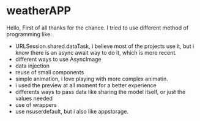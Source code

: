 # weatherAPP

Hello,
First of all thanks for the chance.
I tried to use different method of programming like:
- URLSession.shared.dataTask, i believe most of the projects use it, but i know there is an async await way to do it, which is more recent.
- different ways to use AsyncImage
- data injection
- reuse of small components
- simple animation, i love playing with more complex animatin.
- i used the preview at all moment for a better experience
- differents ways to pass data like sharing the model itself, or just the values needed
- use of wrappers
- use nsuserdefault, but i also like appstorage.

